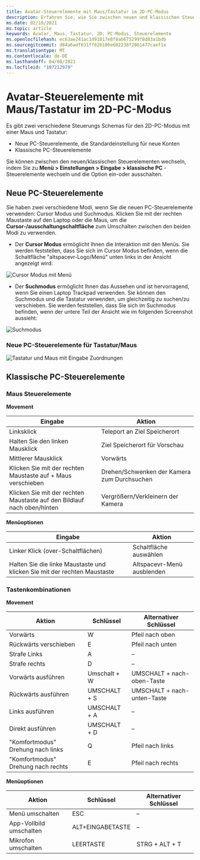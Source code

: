```yaml
---
title: Avatar-Steuerelemente mit Maus/Tastatur im 2D-PC-Modus
description: Erfahren Sie, wie Sie zwischen neuen und klassischen Steuerungs Schemas wechseln, um ihre Avatare mit der Maus und Tastatur im 2D-PC-Modus zu verschieben.
ms.date: 02/10/2021
ms.topic: article
keywords: Avatar, Maus, Tastatur, 2D, PC-Modus, Steuerelemente
ms.openlocfilehash: ec63ae241ac1d91817e8f8a6675299f8d83a1bdb
ms.sourcegitcommit: d84a6adf631ff02b106e682238f2861477caef1e
ms.translationtype: MT
ms.contentlocale: de-DE
ms.lasthandoff: 04/08/2021
ms.locfileid: "107212979"
---
```

# <a name="avatar-controls-with-mousekeyboard-in-2d-pc-mode"></a>Avatar-Steuerelemente mit Maus/Tastatur im 2D-PC-Modus

Es gibt zwei verschiedene Steuerungs Schemas für den 2D-PC-Modus mit einer Maus und Tastatur:
* Neue PC-Steuerelemente, die Standardeinstellung für neue Konten
* Klassische PC-Steuerelemente

Sie können zwischen den neuen/klassischen Steuerelementen wechseln, indem Sie zu **Menü > Einstellungen > Eingabe > klassische PC** -Steuerelemente wechseln und die Option ein-oder ausschalten.

## <a name="new-pc-controls"></a>Neue PC-Steuerelemente

Sie haben zwei verschiedene Modi, wenn Sie die neuen PC-Steuerelemente verwenden: Cursor Modus und Suchmodus. Klicken Sie mit der rechten Maustaste auf den Laptop oder die Maus, um die **Cursor-/ausschaltungschaltfläche** zum Umschalten zwischen den beiden Modi zu verwenden.

* Der **Cursor Modus** ermöglicht Ihnen die Interaktion mit den Menüs. Sie werden feststellen, dass Sie sich im Cursor Modus befinden, wenn die Schaltfläche "altspacevr-Logo/Menü" unten links in der Ansicht angezeigt wird:

![Cursor Modus mit Menü](images/avatar-controls-img-01.png)

* Der **Suchmodus** ermöglicht Ihnen das Aussehen und ist hervorragend, wenn Sie einen Laptop Trackpad verwenden. Sie können den Suchmodus und die Tastatur verwenden, um gleichzeitig zu suchen/zu verschieben. Sie werden feststellen, dass Sie sich im Suchmodus befinden, wenn der untere Teil der Ansicht wie im folgenden Screenshot aussieht:

![Suchmodus](images/avatar-controls-img-02.png)

### <a name="new-pc-controls-for-keyboard--mouse"></a>Neue PC-Steuerelemente für Tastatur/Maus

![Tastatur und Maus mit Eingabe Zuordnungen](images/avatar-controls-img-03.png)

## <a name="classic-pc-controls"></a>Klassische PC-Steuerelemente 

### <a name="mouse-controls"></a>Maus Steuerelemente

**Movement**

| Eingabe | Aktion |
|---|---|
| Linksklick | Teleport an Ziel Speicherort |
| Halten Sie den linken Mausklick | Ziel Speicherort für Vorschau |
| Mittlerer Mausklick | Vorwärts |
| Klicken Sie mit der rechten Maustaste auf + Maus verschieben | Drehen/Schwenken der Kamera zum Durchsuchen |
| Klicken Sie mit der rechten Maustaste auf den Bildlauf nach oben/hinten | Vergrößern/Verkleinern der Kamera |

**Menüoptionen**

| Eingabe | Aktion |
|---|---|
| Linker Klick (over-Schaltflächen) | Schaltfläche auswählen |
| Halten Sie die linke Maustaste und klicken Sie mit der rechten Maustaste | Altspacevr-Menü ausblenden |

### <a name="keyboard-controls"></a>Tastenkombinationen

**Movement**

| Aktion | Schlüssel | Alternativer Schlüssel |
|---|---|---|
| Vorwärts | W | Pfeil nach oben |
| Rückwärts verschieben | E | Pfeil nach unten |
| Strafe Links | A | – |
| Strafe rechts | D | – |
| Vorwärts ausführen | Umschalt + W | UMSCHALT + nach-oben-Taste |
| Rückwärts ausführen | UMSCHALT + S | UMSCHALT + nach-unten-Taste |
| Links ausführen | UMSCHALT + A | – |
| Direkt ausführen | UMSCHALT + D | – |
| "Komfortmodus" Drehung nach links | Q | Pfeil nach links |
| "Komfortmodus" Drehung nach rechts | E | Pfeil nach rechts |

**Menüoptionen**

| Aktion | Schlüssel | Alternativer Schlüssel |
|---|---|---|
| Menü umschalten | ESC | – |
| App-Vollbild umschalten | ALT+EINGABETASTE | – |
| Mikrofon umschalten | LEERTASTE | STRG + ALT + T |
